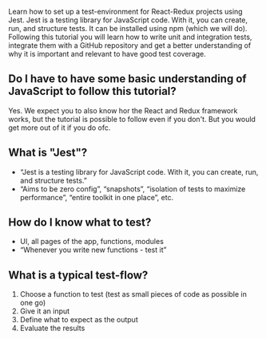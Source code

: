 Learn how to set up a test-environment for React-Redux projects using Jest. Jest is a testing library for JavaScript code. With it, you can create, run, and structure tests. It can be installed using npm (which we will do). Following this tutorial you will learn how to write unit and integration tests, integrate them with a GitHub repository and get a better understanding of why it is important and relevant to have good test coverage.

## Do I have to have some basic understanding of JavaScript to follow this tutorial?
Yes. We expect you to also know hor the React and Redux framework works, but the tutorial is possible to follow even if you don't. 
But you would get more out of it if you do ofc. 

## What is "Jest"?
- “Jest is a  testing library for JavaScript code. With it, you can create, run, and structure tests.”
- “Aims to be zero config”, “snapshots”, “isolation of tests to maximize performance”, “entire toolkit in one place”, etc. 

## How do I know what to test?
- UI, all pages of the app, functions, modules 
- “Whenever you write new functions - test it”

## What is a typical test-flow?
1. Choose a function to test (test as small pieces of code as possible in one go)
2. Give it an input
3. Define what to expect as the output
4. Evaluate the results 
